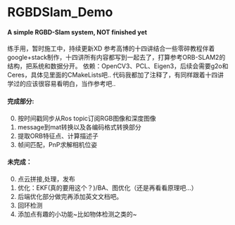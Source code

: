 # RGBDSlam_Demo
#### A simple RGBD-Slam system, NOT finished yet
练手用，暂时施工中，持续更新XD
参考高博的十四讲结合一些零碎教程伴着google+stack制作，十四讲所有内容都写到一起去了，打算参考ORB-SLAM2的结构，把系统和数据分开。
依赖：OpenCV3、PCL、Eigen3，后续会需要g2o和Ceres，具体见里面的CMakeLists吧..
代码我都加了注释了，有同样跟着十四讲学过的应该很容易看明白，当作参考吧..

#### 完成部分:
0. 按时间戳同步从Ros topic订阅RGB图像和深度图像
1. message到mat转换以及各编码格式转换部分
2. 提取ORB特征点、计算描述子
3. 帧间匹配，PnP求解相机位姿

#### 未完成：
0. 点云拼接,处理，发布
1. 优化：EKF(真的要用这个？)/BA、图优化（还是再看看原理吧...）
2. 后端优化部分做完再添加英文文档吧。
3. 回环检测
4. 添加点有趣的小功能~比如物体检测之类的~
